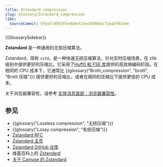 ```yaml
---
title: Zstandard compression
slug: Glossary/Zstandard_compression
l10n:
  sourceCommit: 5fea7c9593f5e4b4ef13ec65064acf1eabf01e4e
---
```


{{GlossarySidebar}}

**Zstandard** 是一种通用的无损压缩算法。

Zstandard，简称 `zstd`。是一种快速无损压缩算法，针对实时压缩场景，在 zlib 级别中提供更好的压缩比。它采用了[Huff0 和 FSE 库](https://github.com/Cyan4973/FiniteStateEntropy)提供的高效熵编码阶段。在相同的 CPU 成本下，它通常比 {{glossary("Brotli_compression", "brotli", "Brotli 压缩")}} 提供更好的压缩比，或者在相同的压缩比下提供更低的 CPU 成本。

关于浏览器兼容性，请参考 [实体消息首部：浏览器兼容性](/zh-CN/docs/Web/HTTP/Headers/Content-Encoding#浏览器兼容性)。

## 参见

- {{glossary("Lossless compression", "无损压缩")}}
- {{glossary("Lossy compression", "有损压缩")}}
- [Zstandard RFC](https://tools.ietf.org/html/rfc8878)
- [Zstandard 主页](https://facebook.github.io/zstd/)
- [Zstandard GitHub 仓库](https://github.com/facebook/zstd)
- 维基百科上的 [Zstandard](https://en.wikipedia.org/wiki/Zstandard)
- [关于 Caniuse 的 Zstandard](https://caniuse.com/#feat=zstandard)
